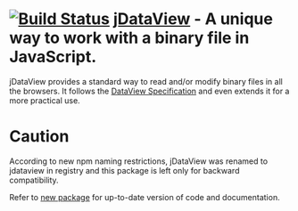 [![Build Status](https://travis-ci.org/jDataView/jDataView.png?branch=master)](https://travis-ci.org/jDataView/jDataView) <a href="http://blog.vjeux.com/2011/javascript/jdataview-read-binary-file.html">jDataView</a> - A unique way to work with a binary file in JavaScript.
================================

jDataView provides a standard way to read and/or modify binary files in all the browsers. It follows the [DataView Specification](http://www.khronos.org/registry/webgl/doc/spec/TypedArray-spec.html#6) and even extends it for a more practical use.

Caution
=========

According to new npm naming restrictions, jDataView was renamed to jdataview in registry and this package is left only for backward compatibility.

Refer to [new package](https://npmjs.org/package/jdataview) for up-to-date version of code and documentation.